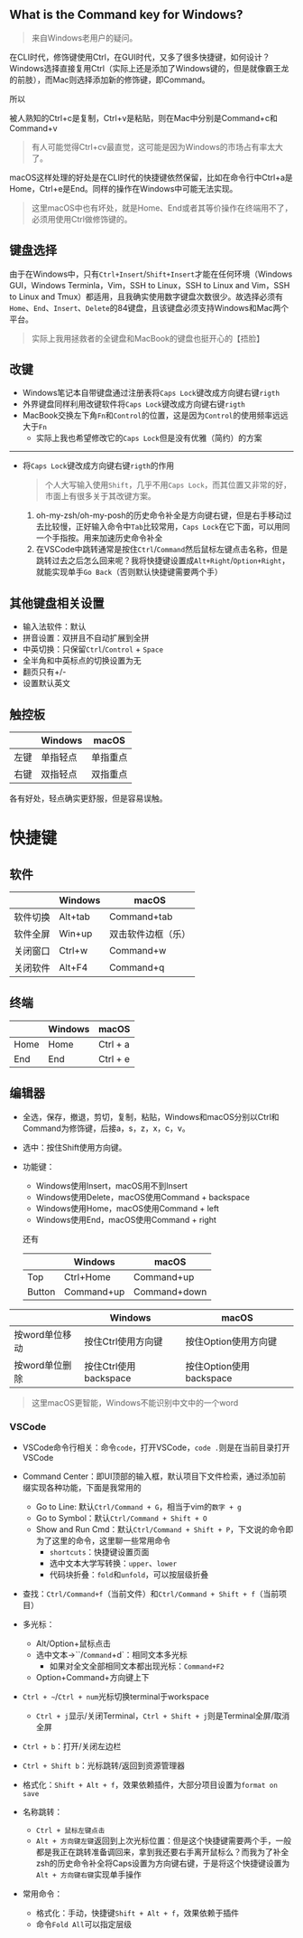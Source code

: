 ## What is the Command key for Windows?
>来自Windows老用户的疑问。

在CLI时代，修饰键使用Ctrl，在GUI时代，又多了很多快捷键，如何设计？Windows选择直接复用Ctrl（实际上还是添加了Windows键的，但是就像霸王龙的前肢），而Mac则选择添加新的修饰键，即Command。

所以

被人熟知的Ctrl+c是复制，Ctrl+v是粘贴，则在Mac中分别是Command+c和Command+v
>有人可能觉得Ctrl+cv最直觉，这可能是因为Windows的市场占有率太大了。

macOS这样处理的好处是在CLI时代的快捷键依然保留，比如在命令行中Ctrl+a是Home，Ctrl+e是End。同样的操作在Windows中可能无法实现。
>这里macOS中也有坏处，就是Home、End或者其等价操作在终端用不了，必须用使用Ctrl做修饰键的。

## 键盘选择
由于在Windows中，只有`Ctrl+Insert`/`Shift+Insert`才能在任何环境（Windows GUI，Windows Terminla，Vim，SSH to Linux，SSH to Linux and Vim，SSH to Linux and Tmux）都适用，且我确实使用数字键盘次数很少。故选择必须有`Home`、`End`、`Insert`、`Delete`的84键盘，且该键盘必须支持Windows和Mac两个平台。
>实际上我用拯救者的全键盘和MacBook的键盘也挺开心的【捂脸】

## 改键

+ Windows笔记本自带键盘通过注册表将`Caps Lock`键改成方向键右键`rigth`
+ 外界键盘同样利用改键软件将`Caps Lock`键改成方向键右键`rigth`
+ MacBook交换左下角`Fn`和`Control`的位置，这是因为`Control`的使用频率远远大于`Fn`
    + 实际上我也希望修改它的`Caps Lock`但是没有优雅（简约）的方案
---
+ 将`Caps Lock`键改成方向键右键`rigth`的作用
    >个人大写输入使用`Shift`，几乎不用`Caps Lock`，而其位置又非常的好，市面上有很多关于其改键方案。

    1. oh-my-zsh/oh-my-posh的历史命令补全是方向键右键，但是右手移动过去比较慢，正好输入命令中`Tab`比较常用，`Caps Lock`在它下面，可以用同一个手指按。用来加速历史命令补全
    2. 在VSCode中跳转通常是按住`Ctrl`/`Command`然后鼠标左键点击名称，但是跳转过去之后怎么回来呢？我将快捷键设置成`Alt+Right`/`Option+Right`，就能实现单手`Go Back`（否则默认快捷键需要两个手）

## 其他键盘相关设置

+ 输入法软件：默认
+ 拼音设置：双拼且不自动扩展到全拼
+ 中英切换：只保留`Ctrl`/`Control` + `Space`
+ 全半角和中英标点的切换设置为无
+ 翻页只有+/-
+ 设置默认英文

## 触控板

|      | Windows  | macOS    |
| ---- | -------- | -------- |
| 左键 | 单指轻点 | 单指重点 |
| 右键 | 双指轻点 | 双指重点 |

各有好处，轻点确实更舒服，但是容易误触。

# 快捷键

## 软件

|      | Windows | macOS       |
| ---- | ------- | ----------- |
| 软件切换 | Alt+tab | Command+tab |
| 软件全屏 | Win+up  | 双击软件边框（乐）   |
| 关闭窗口 | Ctrl+w  | Command+w   |
| 关闭软件 | Alt+F4  | Command+q   |

## 终端

|      | Windows | macOS    |
| ---- | ------- | -------- |
| Home | Home    | Ctrl + a |
| End  | End     | Ctrl + e |

## 编辑器

+ 全选，保存，撤退，剪切，复制，粘贴，Windows和macOS分别以Ctrl和Command为修饰键，后接a，s，z，x，c，v。
+ 选中：按住Shift使用方向键。
+ 功能键：
    + Windows使用Insert，macOS用不到Insert
    + Windows使用Delete，macOS使用Command + backspace
    + Windows使用Home，macOS使用Command + left
    + Windows使用End，macOS使用Command + right

    还有

    |        | Windows    | macOS        |
    | ------ | ---------- | ------------ |
    | Top    | Ctrl+Home  | Command+up   |
    | Button | Command+up | Command+down |

|           | Windows           | macOS               |
| --------- | ----------------- | ------------------- |
| 按word单位移动 | 按住Ctrl使用方向键       | 按住Option使用方向键       |
| 按word单位删除 | 按住Ctrl使用backspace | 按住Option使用backspace |
>这里macOS更智能，Windows不能识别中文中的一个word

### VSCode

+ VSCode命令行相关：命令`code`，打开VSCode，`code .`则是在当前目录打开VSCode
+ Command Center：即UI顶部的输入框，默认项目下文件检索，通过添加前缀实现各种功能，下面是我常用的
	+ Go to Line:  默认`Ctrl/Command + G`，相当于vim的`数字 + g`
	+ Go to Symbol：默认`Ctrl/Command + Shift + O`
	+ Show and Run Cmd：默认`Ctrl/Command + Shift + P`，下文说的命令即为了这里的命令，这里聊一些常用命令
		+ `shortcuts`：快捷键设置页面
		+ 选中文本大学写转换：`upper`、`lower`
		+ 代码块折叠：`fold`和`unfold`，可以按层级折叠

+ 查找：`Ctrl/Command+f`（当前文件）和`Ctrl/Command + Shift + f`（当前项目）
+ 多光标：
    + Alt/Option+鼠标点击
    + 选中文本->``/`Command`+d`：相同文本多光标
        + 如果对全文全部相同文本都出现光标：`Command+F2`
    + Option+Command+方向键上下

+ `Ctrl + ~`/`Ctrl + num`光标切换terminal于workspace
    + `Ctrl + j`显示/关闭Terminal，`Ctrl + Shift + j`则是Terminal全屏/取消全屏
+ `Ctrl + b`：打开/关闭左边栏
+ `Ctrl + Shift b`：光标跳转/返回到资源管理器

+ 格式化：`Shift + Alt + f`，效果依赖插件，大部分项目设置为`format on save`

+ 名称跳转：
    + `Ctrl + 鼠标左键点击`
    + `Alt + 方向键左键`返回到上次光标位置：但是这个快捷键需要两个手，一般都是我正在跳转准备调回来，拿到我还要右手离开鼠标么？而我为了补全zsh的历史命令补全将Caps设置为方向键右键，于是将这个快捷键设置为`Alt + 方向键右键`实现单手操作

+ 常用命令：
	+ 格式化：手动，快捷键`Shift + Alt + f`，效果依赖于插件
	+ 命令`Fold All`可以指定层级
